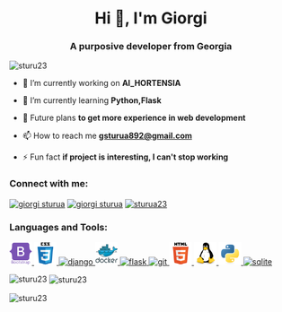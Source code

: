 <h1 align="center">Hi 👋, I'm Giorgi </h1>
<h3 align="center">A purposive developer from Georgia</h3>

<p align="left"> <img src="https://komarev.com/ghpvc/?username=sturu23&label=Profile%20views&color=0e75b6&style=flat" alt="sturu23" /> </p>


- 🔭 I’m currently working on **AI_HORTENSIA**

- 🌱 I’m currently learning **Python,Flask**

- 💬 Future plans **to get more experience in web development**

- 📫 How to reach me **gsturua892@gmail.com**

- ⚡ Fun fact **if project is interesting, I can't stop working**

<h3 align="left">Connect with me:</h3>
<p align="left">
<a href="https://linkedin.com/in/giorgi sturua" target="blank"><img align="center" src="https://raw.githubusercontent.com/rahuldkjain/github-profile-readme-generator/master/src/images/icons/Social/linked-in-alt.svg" alt="giorgi sturua" height="30" width="40" /></a>
<a href="https://fb.com/giorgi sturua" target="blank"><img align="center" src="https://raw.githubusercontent.com/rahuldkjain/github-profile-readme-generator/master/src/images/icons/Social/facebook.svg" alt="giorgi sturua" height="30" width="40" /></a>
<a href="https://instagram.com/sturua23" target="blank"><img align="center" src="https://raw.githubusercontent.com/rahuldkjain/github-profile-readme-generator/master/src/images/icons/Social/instagram.svg" alt="sturua23" height="30" width="40" /></a>
</p>

<h3 align="left">Languages and Tools:</h3>
<p align="left"> <a href="https://getbootstrap.com" target="_blank" rel="noreferrer"> <img src="https://raw.githubusercontent.com/devicons/devicon/master/icons/bootstrap/bootstrap-plain-wordmark.svg" alt="bootstrap" width="40" height="40"/> </a> <a href="https://www.w3schools.com/css/" target="_blank" rel="noreferrer"> <img src="https://raw.githubusercontent.com/devicons/devicon/master/icons/css3/css3-original-wordmark.svg" alt="css3" width="40" height="40"/> </a> <a href="https://www.djangoproject.com/" target="_blank" rel="noreferrer"> <img src="https://cdn.worldvectorlogo.com/logos/django.svg" alt="django" width="40" height="40"/> </a> <a href="https://www.docker.com/" target="_blank" rel="noreferrer"> <img src="https://raw.githubusercontent.com/devicons/devicon/master/icons/docker/docker-original-wordmark.svg" alt="docker" width="40" height="40"/> </a> <a href="https://flask.palletsprojects.com/" target="_blank" rel="noreferrer"> <img src="https://www.vectorlogo.zone/logos/pocoo_flask/pocoo_flask-icon.svg" alt="flask" width="40" height="40"/> </a> <a href="https://git-scm.com/" target="_blank" rel="noreferrer"> <img src="https://www.vectorlogo.zone/logos/git-scm/git-scm-icon.svg" alt="git" width="40" height="40"/> </a> <a href="https://www.w3.org/html/" target="_blank" rel="noreferrer">
<img src="https://raw.githubusercontent.com/devicons/devicon/master/icons/html5/html5-original-wordmark.svg" alt="html5" width="40" height="40"/> </a> <a href="https://www.linux.org/" target="_blank" rel="noreferrer"> <img src="https://raw.githubusercontent.com/devicons/devicon/master/icons/linux/linux-original.svg" alt="linux" width="40" height="40"/> </a> <a href="https://www.python.org" target="_blank" rel="noreferrer"> <img src="https://raw.githubusercontent.com/devicons/devicon/master/icons/python/python-original.svg" alt="python" width="40" height="40"/> </a> <a href="https://www.sqlite.org/" target="_blank" rel="noreferrer"> <img src="https://www.vectorlogo.zone/logos/sqlite/sqlite-icon.svg" alt="sqlite" width="40" height="40"/> </a> </p>

<p><img align="left" src="https://github-readme-stats.vercel.app/api/top-langs?username=sturu23&show_icons=true&locale=en&layout=compact" alt="sturu23" /></p>

<p>&nbsp;<img align="center" src="https://github-readme-stats.vercel.app/api?username=sturu23&show_icons=true&locale=en" alt="sturu23" /></p>

<p><img align="center" src="https://github-readme-streak-stats.herokuapp.com/?user=sturu23&" alt="sturu23" /></p>


